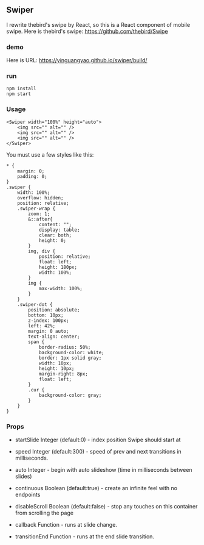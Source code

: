 ## Swiper
 I rewrite thebird's swipe by React, so this is a React component of mobile swipe.
 Here is thebird's swipe: https://github.com/thebird/Swipe
### demo
Here is URL: https://yinguangyao.github.io/swiper/build/
### run
```
npm install
npm start
```
### Usage
```
<Swiper width="100%" height="auto">
	<img src="" alt="" />
	<img src="" alt="" />
	<img src="" alt="" />
</Swiper>
```
You must use a few styles like this:
```
* {
    margin: 0;
    padding: 0;
}
.swiper {
    width: 100%;
    overflow: hidden;
    position: relative;
    .swiper-wrap {
        zoom: 1;
        &::after{
            content: "";
            display: table;
            clear: both;
            height: 0;
        }
        img, div {
            position: relative;
            float: left;
            height: 180px;
            width: 100%;
        }
        img {
            max-width: 100%;
        }
    }
    .swiper-dot {
        position: absolute;
        bottom: 10px;
        z-index: 100px;
        left: 42%;  
        margin: 0 auto;
        text-align: center;
        span {
            border-radius: 50%;
            background-color: white;
            border: 1px solid gray;
            width: 10px;
            height: 10px;
            margin-right: 8px;
            float: left;
        }
        .cur {
            background-color: gray;
        }
    }
}
```
### Props
+ startSlide Integer (default:0) - index position Swipe should start at

+ speed Integer (default:300) - speed of prev and next transitions in milliseconds.

+ auto Integer - begin with auto slideshow (time in milliseconds between slides)

+ continuous Boolean (default:true) - create an infinite feel with no endpoints

+ disableScroll Boolean (default:false) - stop any touches on this container from scrolling the page

+ callback Function - runs at slide change.

+ transitionEnd Function - runs at the end slide transition.
